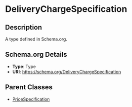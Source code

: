 # DeliveryChargeSpecification

## Description
A type defined in Schema.org.

## Schema.org Details
- **Type**: Type
- **URI**: https://schema.org/DeliveryChargeSpecification

## Parent Classes
- [PriceSpecification](../PriceSpecification.md)

